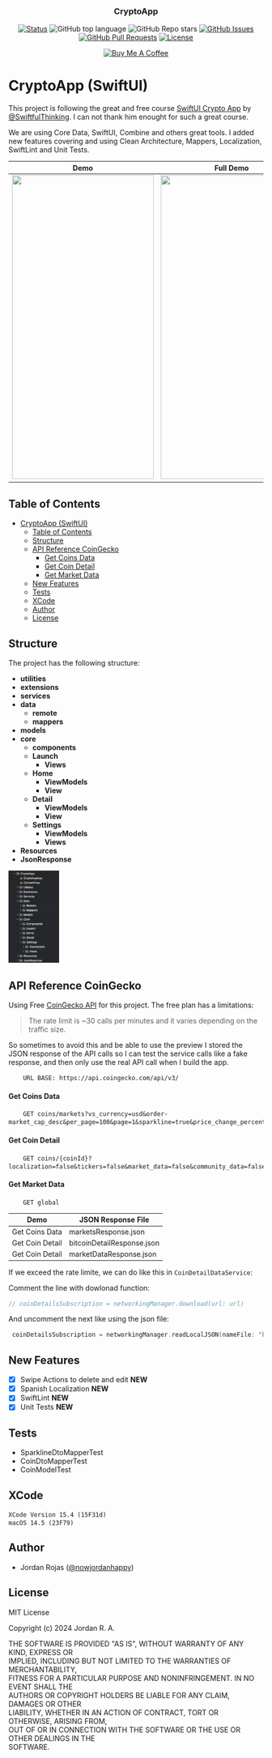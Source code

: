 
<h3 align="center">CryptoApp</h3>

<div align="center">

  [![Status](https://img.shields.io/badge/status-active-success.svg)]() 
  ![GitHub top language](https://img.shields.io/github/languages/top/nowjordanhappy/SwiftUICryptoApp?color=yellow) 
  ![GitHub Repo stars](https://img.shields.io/github/stars/nowjordanhappy/SwiftUICryptoApp?style=social)
  [![GitHub Issues](https://img.shields.io/github/issues/nowjordanhappy/SwiftUICryptoApp.svg)](https://github.com/nowjordanhappy/SwiftUICryptoApp/issues)
  [![GitHub Pull Requests](https://img.shields.io/github/issues-pr/nowjordanhappy/SwiftUICryptoApp.svg)](https://github.com/nowjordanhappy/SwiftUICryptoApp/pulls)
  [![License](https://img.shields.io/badge/license-MIT-blue.svg)](/LICENSE)
  
  <a href="https://www.buymeacoffee.com/nowjordanhappy" target="_blank"><img src="https://cdn.buymeacoffee.com/buttons/default-orange.png" alt="Buy Me A Coffee" height="41" width="174"></a>
</div>

# CryptoApp (SwiftUI)

This project is following the great and free course [SwiftUI Crypto App](https://www.youtube.com/playlist?list=PLwvDm4Vfkdphbc3bgy_LpLRQ9DDfFGcFu) by [@SwiftfulThinking](https://github.com/SwiftfulThinking). I can not thank him enought for such a great course.

We are using Core Data, SwiftUI, Combine and others great tools. I added new features covering and using Clean Architecture, Mappers, Localization, SwiftLint and Unit Tests.


| Demo      | Full Demo |
| ----------|-----------|
| <img src="./screenshots/crypto-app-demo.gif" width="280" height="600" /> | <img src="./screenshots/crypto-app-full-demo.gif" width="280" height="600"/> |

## Table of Contents
- [CryptoApp (SwiftUI)](#crypto-app-swiftui)
  - [Table of Contents](#table-of-contents)
  - [Structure](#structure)
  - [API Reference CoinGecko](#api-reference-coin-gecko)
      - [Get Coins Data](#get-coins-data)
      - [Get Coin Detail](#get-coins-detail)
      - [Get Market Data](#get-market-data)
  - [New Features](#new-features)
  - [Tests](#tests)
  - [XCode](#xcode)
  - [Author](#author)
  - [License](#license)

 ## Structure<a name = "structure"></a>
The project has the following structure:

- **utilities**
- **extensions**
- **services**
- **data**
  - **remote**
  - **mappers**
- **models**
- **core**
  - **components**
  - **Launch**
    - **Views**
  - **Home**
    - **ViewModels** 
    - **View**
  - **Detail**
    - **ViewModels** 
    - **View**
  - **Settings**
    - **ViewModels** 
    - **Views**
- **Resources**
- **JsonResponse**

<img src="./screenshots/crypto-app-structure.png" width="100" />

## API Reference CoinGecko<a name = "api-reference-coin-gecko"></a>
Using Free [CoinGecko API](https://docs.coingecko.com/reference/introduction) for this project. The free plan has a limitations: 
> The rate limit is ~30 calls per minutes and it varies depending on the traffic size. 

So sometimes to avoid this and be able to use the preview I stored the JSON response of the API calls so I can test the service calls like a fake response, and then only use the real API call when I build the app.

```
    URL BASE: https://api.coingecko.com/api/v3/
```

#### Get Coins Data<a name = "get-coins-data"></a>

```http
    GET coins/markets?vs_currency=usd&order-market_cap_desc&per_page=100&page=1&sparkline=true&price_change_percentage=24h
```

#### Get Coin Detail<a name = "get-coins-detail"></a>

```http
    GET coins/{coinId}?localization=false&tickers=false&market_data=false&community_data=false&developer_data=false&sparkline=false
```

#### Get Market Data<a name = "get-market-data"></a>

```http
    GET global
```


| Demo      | JSON Response File |
| ----------|-----------|
| Get Coins Data | marketsResponse.json |
| Get Coin Detail | bitcoinDetailResponse.json |
| Get Coin Detail | marketDataResponse.json |

If we exceed the rate limite, we can do like this in `CoinDetailDataService`:

Comment the line with dowlonad function:

```swift
// coinDetailsSubscription = networkingManager.download(url: url)
```

And uncomment the next like using the json file:
```swift
 coinDetailsSubscription = networkingManager.readLocalJSON(nameFile: "bitcoinDetailResponse")
```

## New Features<a name = "new-features"></a>

- [X] Swipe Actions to delete and edit **NEW**
- [X] Spanish Localization **NEW**
- [X] SwiftLint **NEW**
- [X] Unit Tests **NEW**

## Tests<a name = "tests"></a>

- SparklineDtoMapperTest
- CoinDtoMapperTest
- CoinModelTest


## XCode<a name = "xcode"></a>

```
XCode Version 15.4 (15F31d)
macOS 14.5 (23F79)
```

## Author<a name = "author"></a>

- Jordan Rojas ([@nowjordanhappy](https://github.com/nowjordanhappy))

## License<a name = "license"></a>

MIT License

Copyright (c) 2024 Jordan R. A.

THE SOFTWARE IS PROVIDED "AS IS", WITHOUT WARRANTY OF ANY KIND, EXPRESS OR  
IMPLIED, INCLUDING BUT NOT LIMITED TO THE WARRANTIES OF MERCHANTABILITY,  
FITNESS FOR A PARTICULAR PURPOSE AND NONINFRINGEMENT. IN NO EVENT SHALL THE  
AUTHORS OR COPYRIGHT HOLDERS BE LIABLE FOR ANY CLAIM, DAMAGES OR OTHER  
LIABILITY, WHETHER IN AN ACTION OF CONTRACT, TORT OR OTHERWISE, ARISING FROM,  
OUT OF OR IN CONNECTION WITH THE SOFTWARE OR THE USE OR OTHER DEALINGS IN THE  
SOFTWARE.